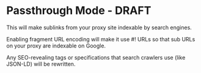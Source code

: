 # Passthrough Mode - DRAFT

This will make sublinks from your proxy site indexable by search engines.

Enabling fragment URL encoding will make it use #! URLs so that sub URLs on your proxy are indexable on Google.

Any SEO-revealing tags or specifications that search crawlers use (like JSON-LD) will be rewritten.
